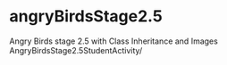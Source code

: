 # angryBirdsStage2.5
Angry Birds stage 2.5 with Class Inheritance and Images
AngryBirdsStage2.5StudentActivity/
